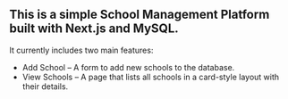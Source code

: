 ## This is a simple School Management Platform built with Next.js and MySQL.

It currently includes two main features:

- Add School – A form to add new schools to the database.
- View Schools – A page that lists all schools in a card-style layout with their details.
